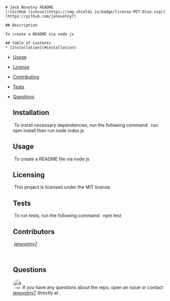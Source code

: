
    # Jack Novotny README
    [![GitHub license](https://img.shields.io/badge/license-MIT-blue.svg)](https://github.com/jenovotny7)
    
    ## Description
    ​
    To create a README via node js
    ​
    ## Table of Contents
    * [Installation](#installation) 
 
* [Usage](#usage) 
 
* [License](#license) 
 
* [Contributing](#contributing) 
 
* [Tests](#tests) 
 
* [Questions](#questions) 
 

    ## Installation
    ​
    To install necessary dependencies, run the following command:
    ​
    run npm install then run node index.js
    ​
    ## Usage
    ​
    To create a README file via node js
    ​
    ## Licensing
    ​
    This project is licensed under the MIT license.
      

    ## Tests
    ​
    To run tests, run the following command:
    ​
    npm test

    ## Contributors
    ​
    [jenovotny7]('https://github.com/jenovotny7') 

    ​
    ## Questions
    ​
    <img src="https://avatars3.githubusercontent.com/u/66326058?v=4" alt="avatar" style="border-radius: 16px" width="30" />
    ​
    If you have any questions about the repo, open an issue or contact [jenovotny7](https://github.com/jenovotny7) directly at .
    